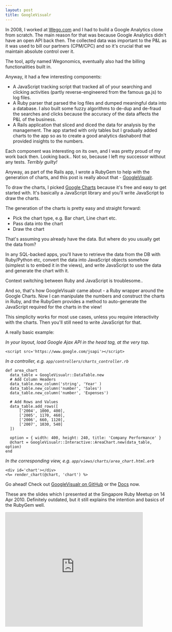 ```yaml
---
layout: post
title: GoogleVisualr
---
```


In 2008, I worked at [Wego.com](http://wego.com) and I had to build a Google Analytics clone from scratch.
The main reason for that was because Google Analytics didn't have an open API back then.
The collected data was important to the P&L as it was used to bill our partners (CPM/CPC)
and so it's crucial that we maintain absolute control over it.

The tool, aptly named Wegonomics, eventually also had the billing functionalities built in.

Anyway, it had a few interesting components:

- A JavaScript tracking script that tracked all of your searching and clicking activities (partly reverse-engineered from the famous ga.js) to log files.
- A Ruby parser that parsed the log files and dumped meaningful data into a database.
I also built some fuzzy algorithms to de-dup and de-fraud the searches and clicks because the accuracy of the data affects the P&L of the business.
- A Rails application that sliced and diced the data for analysis by the management.
The app started with only tables but I gradually added charts to the app so as to create a good analytics dashabord that provided insights to the numbers.

Each component was interesting on its own, and I was pretty proud of my work back then.
Looking back.. Not so, because I left my successor without any tests. *Terribly guilty!*

Anyway, as part of the Rails app,
I wrote a RubyGem to help with the generation of charts,
and this post is really about that - [GoogleVisualr](https://github.com/winston/google_visualr).

To draw the charts, I picked [Google Charts](https://developers.google.com/chart/)
because it's free and easy to get started with.
It's basically a JavaScript library and you'll write JavaScript to draw the charts.

The generation of the charts is pretty easy and straight forward:

- Pick the chart type, e.g. Bar chart, Line chart etc.
- Pass data into the chart
- Draw the chart

That's assuming you already have the data. But where do you usually get the data from?

In any SQL-backed apps, you'll have to retrieve the data from the DB with Ruby/Python etc,
convert the data into JavaScript objects somehow (simplest is to embed it in the views),
and write JavaScript to use the data and generate the chart with it.

Context switching between Ruby and JavaScript is troublesome..

And so, that's how GoogleVisualr came about - a Ruby wrapper around the Google Charts.
Now I can manipulate the numbers and construct the charts in Ruby,
and the RubyGem provides a method to auto-generate the JavaScript required for the charts in the view!

This simplicity works for most use cases, unless you require interactivity with the charts.
Then you'll still need to write JavaScript for that.

A really basic example:

*In your layout, load Google Ajax API in the head tag, at the very top.*

    <script src='https://www.google.com/jsapi'></script>

*In a controller, e.g. `app/controllers/charts_controller.rb`*

    def area_chart
      data_table = GoogleVisualr::DataTable.new
      # Add Column Headers
      data_table.new_column('string', 'Year' )
      data_table.new_column('number', 'Sales')
      data_table.new_column('number', 'Expenses')

      # Add Rows and Values
      data_table.add_rows([
          ['2004', 1000, 400],
          ['2005', 1170, 460],
          ['2006', 660, 1120],
          ['2007', 1030, 540]
      ])

      option = { width: 400, height: 240, title: 'Company Performance' }
      @chart = GoogleVisualr::Interactive::AreaChart.new(data_table, option)
    end


*In the corresponding view, e.g. `app/views/charts/area_chart.html.erb`*

    <div id='chart'></div>
    <%= render_chart(@chart, 'chart') %>

Go ahead! Check out [GoogleVisualr on GitHub](https://github.com/winston/google_visualr) or the [Docs](http://googlevisualr.herokuapp.com/) now.

These are the slides which I presented at the Singapore Ruby Meetup on 14 Apr 2010.
Definitely outdated, but it still explains the intention and basics of the RubyGem well.

<iframe src="http://www.slideshare.net/slideshow/embed_code/3737737" width="427" height="356" frameborder="0" marginwidth="0" marginheight="0" scrolling="no" style="border:1px solid #CCC;border-width:1px 1px 0;margin-bottom:5px" allowfullscreen> </iframe>
